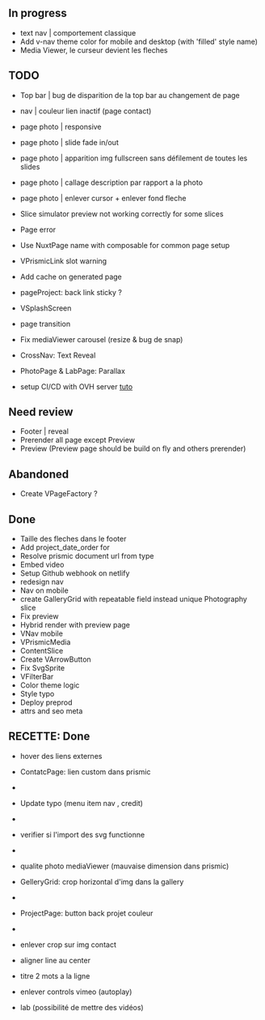 ## In progress
- text nav | comportement classique
- Add v-nav theme color for mobile and desktop (with 'filled' style name)
- Media Viewer, le curseur devient les fleches

## TODO
- Top bar | bug de disparition de la top bar au changement de page
- nav | couleur lien inactif (page contact)
- page photo | responsive
- page photo | slide fade in/out
- page photo | apparition img fullscreen sans défilement de toutes les slides 
- page photo | callage description par rapport a la photo
- page photo | enlever cursor + enlever fond fleche

- Slice simulator preview not working correctly for some slices
- Page error
- Use NuxtPage name with composable for common page setup 
- VPrismicLink slot warning
- Add cache on generated page
- pageProject: back link sticky ? 
- VSplashScreen
- page transition
- Fix mediaViewer carousel (resize & bug de snap)
- CrossNav: Text Reveal 
- PhotoPage & LabPage: Parallax 
- setup CI/CD with OVH server [tuto](https://help.ovhcloud.com/csm/fr-web-hosting-git-integration?id=kb_article_view&sysparm_article=KB0063755)


## Need review
- Footer | reveal
- Prerender all page except Preview
- Preview (Preview page should be build on fly and others prerender)

## Abandoned 
- Create VPageFactory ?

## Done
- Taille des fleches dans le footer
- Add project_date_order for
- Resolve prismic document url from type
- Embed video
- Setup Github webhook on netlify
- redesign nav
- Nav on mobile
- create GalleryGrid with repeatable field instead unique Photography slice
- Fix preview
- Hybrid render with preview page
- VNav mobile
- VPrismicMedia
- ContentSlice
- Create VArrowButton
- Fix SvgSprite
- VFilterBar
- Color theme logic
- Style typo
- Deploy preprod
- attrs and seo meta 


## RECETTE: Done
- hover des liens externes
- ContatcPage: lien custom dans prismic
- 
- Update typo (menu item nav , credit)
- 
- verifier si l'import des svg functionne
- 
- qualite photo mediaViewer (mauvaise dimension dans prismic)
- GelleryGrid: crop horizontal d'img dans la gallery
- 
- ProjectPage: button back projet couleur
- 
- enlever crop sur img contact
- aligner line au center
- titre 2 mots a la ligne

- enlever controls vimeo (autoplay)
- lab (possibilité de mettre des vidéos)
